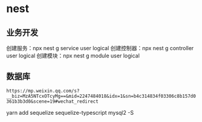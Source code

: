 # nest

## 业务开发

创建服务：npx nest g service user logical
创建控制器：npx nest g controller user logical
创建模块：npx nest g module user logical

## 数据库

`https://mp.weixin.qq.com/s?__biz=MzA5NTcxOTcyMg==&mid=2247484018&idx=1&sn=b4c314834f03306c8b157d0361b3b3d0&scene=19#wechat_redirect`

yarn add sequelize sequelize-typescript mysql2 -S
